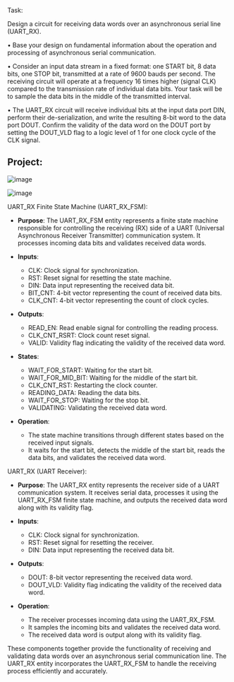Task:

Design a circuit for receiving data words over an asynchronous serial line (UART_RX).

• Base your design on fundamental information about the operation and processing of asynchronous serial communication.

• Consider an input data stream in a fixed format: one START bit, 8 data bits, one STOP bit, transmitted at a rate of 9600 bauds per second. The receiving circuit will operate at a frequency 16 times higher (signal CLK) compared to the transmission rate of individual data bits. Your task will be to sample the data bits in the middle of the transmitted interval.

• The UART_RX circuit will receive individual bits at the input data port DIN, perform their de-serialization, and write the resulting 8-bit word to the data port DOUT. Confirm the validity of the data word on the DOUT port by setting the DOUT_VLD flag to a logic level of 1 for one clock cycle of the CLK signal.

<h2> Project: </h2>

![image](https://github.com/AdamLnenicka/vhdl/assets/70570107/5259fd65-c804-48c0-b337-8d717ad559e2)

![image](https://github.com/AdamLnenicka/vhdl/assets/70570107/b2c34e6a-8785-4748-8691-39b70f9ba27a)

UART_RX Finite State Machine (UART_RX_FSM):

- **Purpose**: The UART_RX_FSM entity represents a finite state machine responsible for controlling the receiving (RX) side of a UART (Universal Asynchronous Receiver Transmitter) communication system. It processes incoming data bits and validates received data words.
  
- **Inputs**:
  - CLK: Clock signal for synchronization.
  - RST: Reset signal for resetting the state machine.
  - DIN: Data input representing the received data bit.
  - BIT_CNT: 4-bit vector representing the count of received data bits.
  - CLK_CNT: 4-bit vector representing the count of clock cycles.

- **Outputs**:
  - READ_EN: Read enable signal for controlling the reading process.
  - CLK_CNT_RSRT: Clock count reset signal.
  - VALID: Validity flag indicating the validity of the received data word.

- **States**:
  - WAIT_FOR_START: Waiting for the start bit.
  - WAIT_FOR_MID_BIT: Waiting for the middle of the start bit.
  - CLK_CNT_RST: Restarting the clock counter.
  - READING_DATA: Reading the data bits.
  - WAIT_FOR_STOP: Waiting for the stop bit.
  - VALIDATING: Validating the received data word.

- **Operation**:
  - The state machine transitions through different states based on the received input signals.
  - It waits for the start bit, detects the middle of the start bit, reads the data bits, and validates the received data word.

UART_RX (UART Receiver):

- **Purpose**: The UART_RX entity represents the receiver side of a UART communication system. It receives serial data, processes it using the UART_RX_FSM finite state machine, and outputs the received data word along with its validity flag.

- **Inputs**:
  - CLK: Clock signal for synchronization.
  - RST: Reset signal for resetting the receiver.
  - DIN: Data input representing the received data bit.

- **Outputs**:
  - DOUT: 8-bit vector representing the received data word.
  - DOUT_VLD: Validity flag indicating the validity of the received data word.

- **Operation**:
  - The receiver processes incoming data using the UART_RX_FSM.
  - It samples the incoming bits and validates the received data word.
  - The received data word is output along with its validity flag.

These components together provide the functionality of receiving and validating data words over an asynchronous serial communication line. The UART_RX entity incorporates the UART_RX_FSM to handle the receiving process efficiently and accurately.
